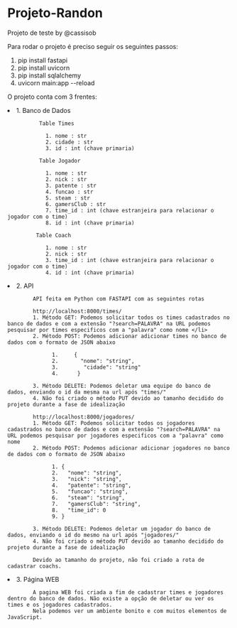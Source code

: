 # Projeto-Randon

Projeto de teste by @cassisob

Para rodar o projeto é preciso seguir os seguintes passos:

1. pip install fastapi
2. pip install uvicorn
3. pip install sqlalchemy
4. uvicorn main:app --reload

O projeto conta com 3 frentes:
    <li>1. Banco de Dados</li>
      
              Table Times

                1. nome : str
                2. cidade : str
                3. id : int (chave primaria)

              Table Jogador

                1. nome : str
                2. nick : str
                3. patente : str
                4. funcao : str
                5. steam : str
                6. gamersClub : str
                7. time_id : int (chave estranjeira para relacionar o jogador com o time)
                8. id : int (chave primaria)

             Table Coach

                1. nome : str
                2. nick : str
                3. time_id : int (chave estranjeira para relacionar o jogador com o time)
                4. id : int (chave primaria)
    
   
   <li> 2. API </pi>
   
            API feita em Python com FASTAPI com as seguintes rotas
                
            http://localhost:8000/times/
            1. Método GET: Podemos solicitar todos os times cadastrados no banco de dados e com a extensão "?search=PALAVRA" na URL podemos pesquisar por times especificos com a "palavra" como nome </li>
            2. Método POST: Podemos adicionar adicionar times no banco de dados com o formato de JSON abaixo

                  1.     {
                  2.       "nome": "string",
                  3.        "cidade": "string"
                  4.      }

            3. Método DELETE: Podemos deletar uma equipe do banco de dados, enviando o id da mesma na url após "times/"
            4. Não foi criado o método PUT devido ao tamanho decidido do projeto durante a fase de idealização 
             
            http://localhost:8000/jogadores/
            1. Método GET: Podemos solicitar todos os jogadores cadastrados no banco de dados e com a extensão "?search=PALAVRA" na URL podemos pesquisar por jogadores especificos com a "palavra" como nome
            2. Método POST: Podemos adicionar adicionar jogadores no banco de dados com o formato de JSON abaixo

                  1. {
                  2.   "nome": "string",
                  3.   "nick": "string",
                  4.   "patente": "string",
                  5.   "funcao": "string",
                  6.   "steam": "string",
                  7.   "gamersClub": "string",
                  8.   "time_id": 0
                  9. }

            3. Método DELETE: Podemos deletar um jogador do banco de dados, enviando o id do mesmo na url após "jogadores/"
            4. Não foi criado o método PUT devido ao tamanho decidido do projeto durante a fase de idealização 
            
            Devido ao tamanho do projeto, não foi criado a rota de cadastrar coachs.
    
  <li> 3. Página WEB </li>
              
            A pagina WEB foi criada a fim de cadastrar times e jogadores dentro do banco de dados. Não existe a opção de deletar ou ver os times e os jogadores cadastrados.
            Nela podemos ver um ambiente bonito e com muitos elementos de JavaScript.
                
